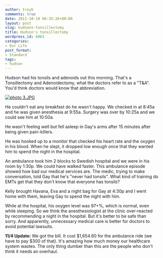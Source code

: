 ```yaml
---
author: troyh
comments: true
date: 2011-10-19 06:35:26+00:00
layout: post
slug: hudsons-tonsillectomy
title: Hudson's tonsillectomy
wordpress_id: 6061
categories:
- Our Life
post_format:
- Standard
tags:
- hudson
---
```


Hudson had his tonsils and adenoids out this morning. That's a Tonsillectomy and Adenoidectomy, what the doctors refer to as a "T&A". You'd think doctors would know that abbreviation.

[![photo 3.JPG](http://farm7.static.flickr.com/6175/6261198000_7b92b506ed.jpg)](http://www.flickr.com/photos/troyh/6261198000/)

<!-- more -->

He couldn't eat any breakfast do he wasn't happy. We checked in at 8:45a and he was given anesthesia at 9:55a. Surgery was over by 10:25a and we could see him at 10:50a.

He wasn't feeling well but fell asleep in Gay's arms after 15 minutes after being given pain-killers.

He was hooked up to a monitor that checked his heart rate and the oxygen in his blood. When he slept, it dropped low enough once that they wanted him to spend the night in the hospital.

An ambulance took him 2 blocks to Swedish hospital and we were in his room by 1:30p. We could have walked faster. This ambulance episode showed how bad our medical services are. The medic, trying to make conversation, told Gay that he's "never had tonsils". What kind of training do EMTs get that they don't know that everyone has tonsils?

Kelly brought Havana, Eva and a night bag for Gay at 4:30p and I went home with them, leaving Gay to spend the night with him.

While at the hospital, his oxygen level was 97+%, which is normal, even while sleeping. So we think the anesthesiologist at the clinic over-reacted by recommending a night in the hospital. But it's better to be safe than sorry. And apparently, unnecessary medical care is better for doctors to avoid potential lawsuits.

**11/4 Update:** We got the bill. It cost $1,654.60 for the ambulance ride (we have to pay $300 of that). It's amazing how much money our healthcare system wastes. The only thing dumber than this are the people who don't think it needs an overhaul.
